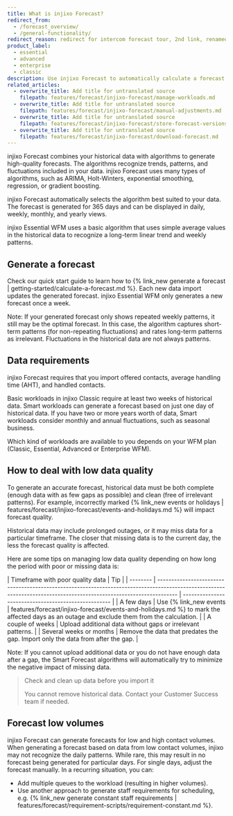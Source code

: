 ```yaml
---
title: What is injixo Forecast?
redirect_from:
  - /forecast_overview/
  - /general-functionality/
redirect_reason: redirect for intercom forecast tour, 2nd link, renamed article in june 2021
product_label:
  - essential
  - advanced
  - enterprise
  - classic
description: Use injixo Forecast to automatically calculate a forecast for contact volume and AHT.
related_articles:
  - overwrite_title: Add title for untranslated source
    filepath: features/forecast/injixo-forecast/manage-workloads.md
  - overwrite_title: Add title for untranslated source
    filepath: features/forecast/injixo-forecast/manual-adjustments.md
  - overwrite_title: Add title for untranslated source
    filepath: features/forecast/injixo-forecast/store-forecast-versions.md
  - overwrite_title: Add title for untranslated source
    filepath: features/forecast/injixo-forecast/download-forecast.md
---
```


injixo Forecast combines your historical data with algorithms to generate high-quality forecasts. The algorithms recognize trends, patterns, and fluctuations included in your data. injixo Forecast uses many types of algorithms, such as ARIMA, Holt-Winters, exponential smoothing, regression, or gradient boosting. 

injixo Forecast automatically selects the algorithm best suited to your data. The forecast is generated for 365 days and can be displayed in daily, weekly, monthly, and yearly views.

injixo Essential WFM uses a basic algorithm that uses simple average values in the historical data to recognize a long-term linear trend and weekly patterns.

## Generate a forecast

Check our quick start guide to learn how to {% link_new generate a forecast | getting-started/calculate-a-forecast.md %}. Each new data import updates the generated forecast. injixo Essential WFM only generates a new forecast once a week.

Note: If your generated forecast only shows repeated weekly patterns, it still may be the optimal forecast. In this case, the algorithm captures short-term patterns (for non-repeating fluctuations) and rates long-term patterns as irrelevant. Fluctuations in the historical data are not always patterns.

## Data requirements

injixo Forecast requires that you import offered contacts, average handling time (AHT), and handled contacts.

Basic workloads in injixo Classic require at least two weeks of historical data. Smart workloads can generate a forecast based on just one day of historical data. If you have two or more years worth of data, Smart workloads consider monthly and annual fluctuations, such as seasonal business.

Which kind of workloads are available to you depends on your WFM plan (Classic, Essential, Advanced or Enterprise WFM).

## How to deal with low data quality

To generate an accurate forecast, historical data must be both complete (enough data with as few gaps as possible) and clean (free of irrelevant patterns). For example, incorrectly marked {% link_new events or holidays | features/forecast/injixo-forecast/events-and-holidays.md %} will impact forecast quality.

Historical data may include prolonged outages, or it may miss data for a particular timeframe. The closer that missing data is to the current day, the less the forecast quality is affected. 

Here are some tips on managing low data quality depending on how long the period with poor or missing data is:

| Timeframe with poor quality data     | Tip                                                                                                                                                         |
| -------- | ------------------------------------------------------------------------------------------------------------------------------------------------------------------- | ---------------------------------------------------- |
| A few days | Use {% link_new events | features/forecast/injixo-forecast/events-and-holidays.md %} to mark the affected days as an outage and exclude them from the calculation.                                  |
| A couple of weeks    | Upload additional data without gaps or irrelevant patterns. |
| Several weeks or months  | Remove the data that predates the gap. Import only the data from after the gap.                            |

Note: If you cannot upload additional data or you do not have enough data after a gap, the Smart Forecast algorithms will automatically try to minimize the negative impact of missing data.

> Check and clean up data before you import it
>
> You cannot remove historical data. Contact your Customer Success team if needed.

## Forecast low volumes

injixo Forecast can generate forecasts for low and high contact volumes. When generating a forecast based on data from low contact volumes, injixo may not recognize the daily patterns. While rare, this may result in no forecast being generated for particular days. For single days, adjust the forecast manually. In a recurring situation, you can:

- Add multiple queues to the workload (resulting in higher volumes).
- Use another approach to generate staff requirements for scheduling, e.g. {% link_new generate constant staff requirements | features/forecast/requirement-scripts/requirement-constant.md %}.
